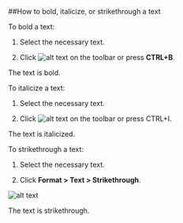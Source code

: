##How to bold, italicize, or strikethrough a text

To bold a text:

1.	Select the necessary text.

2.	Click ![alt text](\src\img\19picture.png)   on the toolbar or press **CTRL+B**.

The text is bold.

To italicize a text:

1.	Select the necessary text.

2.	Click ![alt text](\src\img\20picture.png) on the toolbar or press CTRL+I.

The text is italicized. 

To strikethrough a text:

1.	Select the necessary text.

2.	Click **Format > Text > Strikethrough**.

![alt text](\src\img\21picture.png)

The text is strikethrough. 
